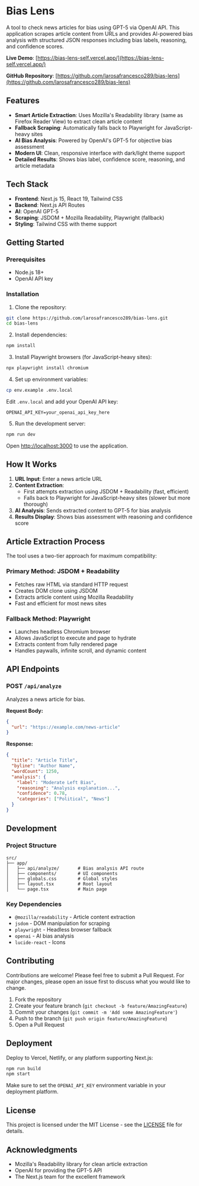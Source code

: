 # Bias Lens

A tool to check news articles for bias using GPT-5 via OpenAI API. This application scrapes article content from URLs and provides AI-powered bias analysis with structured JSON responses including bias labels, reasoning, and confidence scores.

**Live Demo**: [https://bias-lens-self.vercel.app/](https://bias-lens-self.vercel.app/)

**GitHub Repository**: [https://github.com/larosafrancesco289/bias-lens](https://github.com/larosafrancesco289/bias-lens)

## Features

- **Smart Article Extraction**: Uses Mozilla's Readability library (same as Firefox Reader View) to extract clean article content
- **Fallback Scraping**: Automatically falls back to Playwright for JavaScript-heavy sites
- **AI Bias Analysis**: Powered by OpenAI's GPT-5 for objective bias assessment
- **Modern UI**: Clean, responsive interface with dark/light theme support
- **Detailed Results**: Shows bias label, confidence score, reasoning, and article metadata

## Tech Stack

- **Frontend**: Next.js 15, React 19, Tailwind CSS
- **Backend**: Next.js API Routes
- **AI**: OpenAI GPT-5
- **Scraping**: JSDOM + Mozilla Readability, Playwright (fallback)
- **Styling**: Tailwind CSS with theme support

## Getting Started

### Prerequisites

- Node.js 18+ 
- OpenAI API key

### Installation

1. Clone the repository:
```bash
git clone https://github.com/larosafrancesco289/bias-lens.git
cd bias-lens
```

2. Install dependencies:
```bash
npm install
```

3. Install Playwright browsers (for JavaScript-heavy sites):
```bash
npx playwright install chromium
```

4. Set up environment variables:
```bash
cp env.example .env.local
```

Edit `.env.local` and add your OpenAI API key:
```
OPENAI_API_KEY=your_openai_api_key_here
```

5. Run the development server:
```bash
npm run dev
```

Open [http://localhost:3000](http://localhost:3000) to use the application.

## How It Works

1. **URL Input**: Enter a news article URL
2. **Content Extraction**: 
   - First attempts extraction using JSDOM + Readability (fast, efficient)
   - Falls back to Playwright for JavaScript-heavy sites (slower but more thorough)
3. **AI Analysis**: Sends extracted content to GPT-5 for bias analysis
4. **Results Display**: Shows bias assessment with reasoning and confidence score

## Article Extraction Process

The tool uses a two-tier approach for maximum compatibility:

### Primary Method: JSDOM + Readability
- Fetches raw HTML via standard HTTP request
- Creates DOM clone using JSDOM
- Extracts article content using Mozilla Readability
- Fast and efficient for most news sites

### Fallback Method: Playwright
- Launches headless Chromium browser
- Allows JavaScript to execute and page to hydrate
- Extracts content from fully rendered page
- Handles paywalls, infinite scroll, and dynamic content

## API Endpoints

### POST `/api/analyze`
Analyzes a news article for bias.

**Request Body:**
```json
{
  "url": "https://example.com/news-article"
}
```

**Response:**
```json
{
  "title": "Article Title",
  "byline": "Author Name",
  "wordCount": 1250,
  "analysis": {
    "label": "Moderate Left Bias",
    "reasoning": "Analysis explanation...",
    "confidence": 0.78,
    "categories": ["Political", "News"]
  }
}
```

## Development

### Project Structure
```
src/
├── app/
│   ├── api/analyze/       # Bias analysis API route
│   ├── components/        # UI components
│   ├── globals.css        # Global styles
│   ├── layout.tsx         # Root layout
│   └── page.tsx           # Main page
```

### Key Dependencies
- `@mozilla/readability` - Article content extraction
- `jsdom` - DOM manipulation for scraping
- `playwright` - Headless browser fallback
- `openai` - AI bias analysis
- `lucide-react` - Icons

## Contributing

Contributions are welcome! Please feel free to submit a Pull Request. For major changes, please open an issue first to discuss what you would like to change.

1. Fork the repository
2. Create your feature branch (`git checkout -b feature/AmazingFeature`)
3. Commit your changes (`git commit -m 'Add some AmazingFeature'`)
4. Push to the branch (`git push origin feature/AmazingFeature`)
5. Open a Pull Request

## Deployment

Deploy to Vercel, Netlify, or any platform supporting Next.js:

```bash
npm run build
npm start
```

Make sure to set the `OPENAI_API_KEY` environment variable in your deployment platform.

## License

This project is licensed under the MIT License - see the [LICENSE](LICENSE) file for details.

## Acknowledgments

- Mozilla's Readability library for clean article extraction
- OpenAI for providing the GPT-5 API
- The Next.js team for the excellent framework
